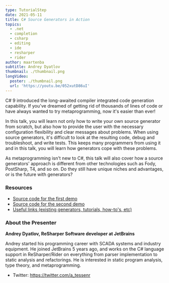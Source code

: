 ```yaml
---
type: TutorialStep
date: 2021-05-11
title: C# Source Generators in Action
topics:
  - .net
  - completion
  - csharp
  - editing
  - ide
  - resharper
  - rider
author: maartenba
subtitle: Andrey Dyatlov
thumbnail: ./thumbnail.png
longVideo:
  poster: ./thumbnail.png
  url: 'https://youtu.be/052xutD86uI'
---
```


C# 9 introduced the long-awaited compiler integrated code generation capability. If you've dreamed of getting rid of thousands of lines of code or have always wanted to try metaprogramming, now it's easier than ever!

In this talk, you will learn not only how to write your own source generator from scratch, but also how to provide the user with the necessary configuration flexibility and clear messages about problems. When using source generators, it's difficult to look at the resulting code, debug and troubleshoot, and write tests. This keeps many programmers from using it and in this talk, you will learn how generators cope with these problems.

As metaprogramming isn't new to C#, this talk will also cover how a source generators' approach is different from other technologies such as Fody, PostSharp, T4, and so on. Do they still have unique niches and advantages, or is the future with generators?

### Resources

* [Source code for the first demo](https://github.com/TessenR/NotifyPropertyChangedDemo)
* [Source code for the second demo](https://github.com/TessenR/BestPracticesSourceGeneratorsDemo)
* [Useful links (existing generators, tutorials, how-to's, etc)](https://gist.github.com/TessenR/ab40df2d6e971a8d6e5c6c6295d85d11)

### About the Presenter

**Andrey Dyatlov, ReSharper Software developer at JetBrains**

Andrey started his programming career with SCADA systems and industry equipment. He joined JetBrains 5 years ago, and works on the C# language support in ReSharper/Rider on everything from parser implementation to static analysis and refactorings. He is interested in static program analysis, type theory, and metaprogramming.

* Twitter: https://twitter.com/a_tessenr
